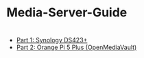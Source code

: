 # Media-Server-Guide

# 

- [Part 1: Synology DS423+](docs/NAS-01.md)
- [Part 2: Orange Pi 5 Plus (OpenMediaVault)](docs/NAS-02.md)